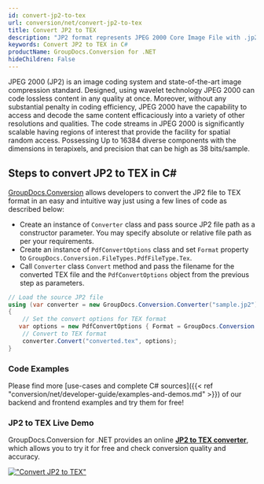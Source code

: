 ```yaml
---
id: convert-jp2-to-tex
url: conversion/net/convert-jp2-to-tex
title: Convert JP2 to TEX
description: "JP2 format represents JPEG 2000 Core Image File with .jp2 extension. Learn how to convert JP2 to TEX file programmatically in C# language using GroupDocs.Conversion for .NET library."
keywords: Convert JP2 to TEX in C#
productName: GroupDocs.Conversion for .NET
hideChildren: False
---
```


JPEG 2000 (JP2) is an image coding system and state-of-the-art image compression standard. Designed, using wavelet technology JPEG 2000 can code lossless content in any quality at once. Moreover, without any substantial penalty in coding efficiency, JPEG 2000  have the capability to access and decode the same content efficaciously into a variety of other resolutions and qualities. The code streams in JPEG 2000 is significantly scalable having regions of interest that provide the facility for spatial random access. Possessing Up to 16384 diverse components with the dimensions in terapixels, and precision that can be high as 38 bits/sample.

## Steps to convert JP2 to TEX in C#

[GroupDocs.Conversion](https://products.groupdocs.com/conversion/net) allows developers to convert the JP2 file to TEX format in an easy and intuitive way just using a few lines of code as described below:

* Create an instance of `Converter` class and pass source JP2 file path as a constructor parameter. You may specify absolute or relative file path as per your requirements. 
* Create an instance of `PdfConvertOptions` class and set `Format` property to `GroupDocs.Conversion.FileTypes.PdfFileType.Tex`.
* Call `Converter` class `Convert` method and pass the filename for the converted TEX file and the `PdfConvertOptions` object from the previous step as parameters.

```csharp
// Load the source JP2 file
using (var converter = new GroupDocs.Conversion.Converter("sample.jp2"))
{
    // Set the convert options for TEX format
   var options = new PdfConvertOptions { Format = GroupDocs.Conversion.FileTypes.PdfFileType.Tex };
    // Convert to TEX format
    converter.Convert("converted.tex", options);
}
```

### Code Examples

Please find more [use-cases and complete C# sources]({{< ref "conversion/net/developer-guide/examples-and-demos.md" >}}) of our backend and frontend examples and try them for free!

### JP2 to TEX Live Demo

GroupDocs.Conversion for .NET provides an online [**JP2 to TEX converter**](https://products.groupdocs.app/conversion/jp2-to-tex), which allows you to try it for free and check conversion quality and accuracy.

[!["Convert JP2 to TEX"](conversion/net/images/convert-to-tex/convert-jp2-to-tex.png)](https://products.groupdocs.app/conversion/jp2-to-tex)